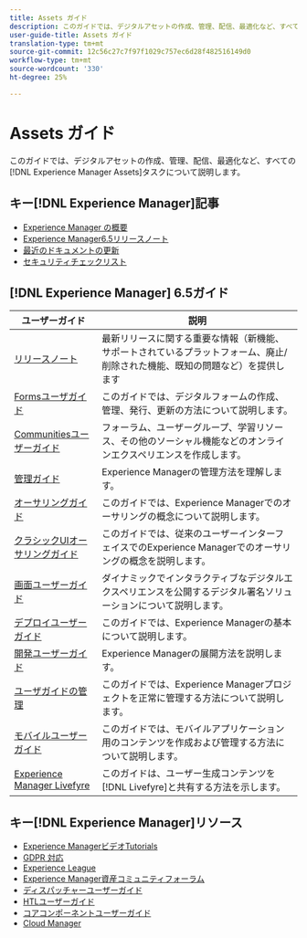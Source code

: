 ```yaml
---
title: Assets ガイド
description: このガイドでは、デジタルアセットの作成、管理、配信、最適化など、すべてのExperience Managerアセットタスクについて説明します。
user-guide-title: Assets ガイド
translation-type: tm+mt
source-git-commit: 12c56c27c7f97f1029c757ec6d28f482516149d0
workflow-type: tm+mt
source-wordcount: '330'
ht-degree: 25%

---
```



# Assets ガイド

このガイドでは、デジタルアセットの作成、管理、配信、最適化など、すべての[!DNL Experience Manager Assets]タスクについて説明します。

## キー[!DNL Experience Manager]記事

<!-- TBD: Some of these links will soon be updated. Change these when new articles go live on docs.adobe.com.
-->

* [ Experience Manager の概要](https://helpx.adobe.com/jp/experience-manager/get-started.html)
* [Experience Manager6.5リリースノート](/help/release-notes/home.md)
* [最近のドキュメントの更新](https://experienceleague.adobe.com/docs/experience-manager-release-information/aem-release-updates/doc-updates/documentation-updates.html?lang=ja)
* [セキュリティチェックリスト](/help/sites-administering/security-checklist.md)

## [!DNL Experience Manager] 6.5ガイド

| ユーザーガイド | 説明 |
|--- |---|
| [リリースノート](/help/release-notes/home.md) | 最新リリースに関する重要な情報（新機能、サポートされているプラットフォーム、廃止/削除された機能、既知の問題など）を提供します |
| [Formsユーザガイド](/help/forms/home.md) | このガイドでは、デジタルフォームの作成、管理、発行、更新の方法について説明します。 |
| [Communitiesユーザーガイド](/help/communities/home.md) | フォーラム、ユーザーグループ、学習リソース、その他のソーシャル機能などのオンラインエクスペリエンスを作成します。 |
| [管理ガイド](/help/sites-administering/home.md) | Experience Managerの管理方法を理解します。 |
| [オーサリングガイド](/help/sites-authoring/home.md) | このガイドでは、Experience Managerでのオーサリングの概念について説明します。 |
| [クラシックUIオーサリングガイド](/help/sites-classic-ui-authoring/home.md) | このガイドでは、従来のユーザーインターフェイスでのExperience Managerでのオーサリングの概念を説明します。 |
| [画面ユーザーガイド](https://experienceleague.adobe.com/docs/experience-manager-screens/user-guide/aem-screens-introduction.html) | ダイナミックでインタラクティブなデジタルエクスペリエンスを公開するデジタル署名ソリューションについて説明します。 |
| [デプロイユーザーガイド](/help/sites-deploying/home.md) | このガイドでは、Experience Managerの基本について説明します。 |
| [開発ユーザーガイド](/help/sites-developing/home.md) | Experience Managerの展開方法を説明します。 |
| [ユーザガイドの管理](/help/managing/home.md) | このガイドでは、Experience Managerプロジェクトを正常に管理する方法について説明します。 |
| [モバイルユーザーガイド](/help/mobile/home.md) | このガイドでは、モバイルアプリケーション用のコンテンツを作成および管理する方法について説明します。 |
| [Experience Manager Livefyre](https://experienceleague.adobe.com/docs/livefyre/using/home.html) | このガイドは、ユーザー生成コンテンツを[!DNL Livefyre]と共有する方法を示します。 |

## キー[!DNL Experience Manager]リソース

* [Experience ManagerビデオTutorials](https://helpx.adobe.com/experience-manager/kt/index/aem-6-5-videos.html#Assets)
* [GDPR 対応](/help/managing/data-protection-and-privacy.md)
* [Experience League](https://guided.adobe.com/?mv=other#recommended/solutions/experience-manager)
* [Experience Manager資産コミュニティフォーラム](https://experienceleaguecommunities.adobe.com/t5/Adobe-Experience-Manager-Assets/ct-p/experience-manager-assets-community)
* [ディスパッチャーユーザーガイド](https://experienceleague.adobe.com/docs/experience-manager-dispatcher/using/dispatcher.html)
* [HTLユーザーガイド](https://experienceleague.adobe.com/docs/experience-manager-htl/using/overview.html?lang=ja)
* [コアコンポーネントユーザーガイド](https://experienceleague.adobe.com/docs/experience-manager-core-components/using/introduction.html?lang=ja)
* [Cloud Manager](https://experienceleague.adobe.com/docs/experience-manager-cloud-manager/using/introduction-to-cloud-manager.html?lang=ja)
